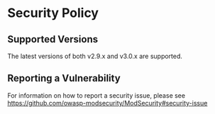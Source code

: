 # Security Policy

## Supported Versions

The latest versions of both v2.9.x and v3.0.x are supported.

## Reporting a Vulnerability

For information on how to report a security issue, please see https://github.com/owasp-modsecurity/ModSecurity#security-issue
